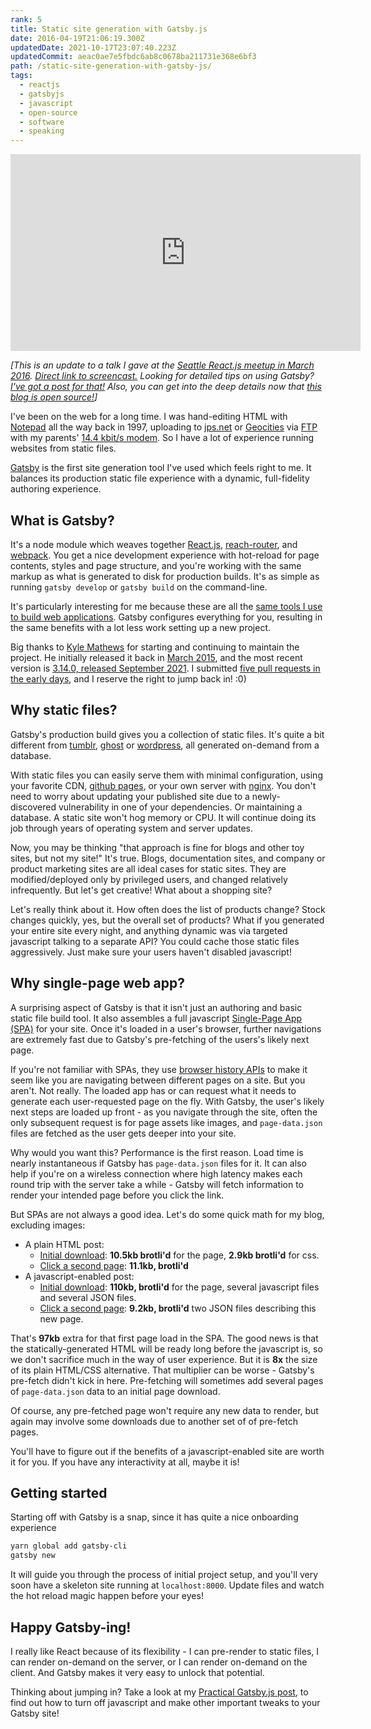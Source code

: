 ```yaml
---
rank: 5
title: Static site generation with Gatsby.js
date: 2016-04-19T21:06:19.300Z
updatedDate: 2021-10-17T23:07:40.223Z
updatedCommit: aeac0ae7e5fbdc6ab8c0678ba211731e368e6bf3
path: /static-site-generation-with-gatsby-js/
tags:
  - reactjs
  - gatsbyjs
  - javascript
  - open-source
  - software
  - speaking
---
```


<iframe width="560" height="315" src="https://www.youtube.com/embed/Wpkc8o1V_SU" frameborder="0" allowfullscreen></iframe>

_[This is an update to a talk I gave at the [Seattle React.js meetup in March 2016](http://www.meetup.com/seattle-react-js/events/228965559/). [Direct link to screencast.](https://www.youtube.com/watch?v=Wpkc8o1V\_SU) Looking for detailed tips on using Gatsby? [I've got a post for that!](/practical-gatsby-js/) Also, you can get into the deep details now that [this blog is open source!](/this-blog-is-now-open-source/)]_

I've been on the web for a long time. I was hand-editing HTML with [Notepad](https://en.wikipedia.org/wiki/Microsoft_Notepad) all the way back in 1997, uploading to [jps.net](http://www.yelp.com/biz/o1-communications-el-dorado-hills) or [Geocities](https://en.wikipedia.org/wiki/Yahoo!_GeoCities) via [FTP](https://en.wikipedia.org/wiki/File_Transfer_Protocol) with my parents' [14.4 kbit/s modem](https://en.wikipedia.org/wiki/Modem#Echo_cancellation.2C_9600_and_14.2C400). So I have a lot of experience running websites from static files.

[Gatsby](https://www.gatsbyjs.com/) is the first site generation tool I've used which feels right to me. It balances its production static file experience with a dynamic, full-fidelity authoring experience.

<div class='fold'></div>

## What is Gatsby?

It's a node module which weaves together [React.js](https://facebook.github.io/react/), [reach-router](https://github.com/reach/router), and [webpack](https://webpack.github.io/). You get a nice development experience with hot-reload for page contents, styles and page structure, and you're working with the same markup as what is generated to disk for production builds. It's as simple as running `gatsby develop` or `gatsby build` on the command-line.

It's particularly interesting for me because these are all the [same tools I use to build web applications](/r-for-react-nerp-stack-part-3/). Gatsby configures everything for you, resulting in the same benefits with a lot less work setting up a new project.

Big thanks to [Kyle Mathews](https://github.com/KyleAMathews) for starting and continuing to maintain the project. He initially released it back in [March 2015](https://github.com/gatsbyjs/gatsby/releases/tag/v0.1.0), and the most recent version is [3.14.0, released September 2021](https://github.com/gatsbyjs/gatsby/releases/tag/gatsby%403.14.0). I submitted [five pull requests in the early days](https://github.com/gatsbyjs/gatsby/pulls?utf8=%E2%9C%93&q=is%3Apr+author%3Ascottnonnenberg), and I reserve the right to jump back in! :0)

## Why static files?

Gatsby's production build gives you a collection of static files. It's quite a bit different from [tumblr](https://www.tumblr.com/), [ghost](https://ghost.org/) or [wordpress](https://wordpress.org/), all generated on-demand from a database.

With static files you can easily serve them with minimal configuration, using your favorite CDN, [github pages](https://pages.github.com/), or your own server with [nginx](https://www.nginx.com/). You don't need to worry about updating your published site due to a newly-discovered vulnerability in one of your dependencies. Or maintaining a database. A static site won't hog memory or CPU. It will continue doing its job through years of operating system and server updates.

Now, you may be thinking "that approach is fine for blogs and other toy sites, but not my site!" It's true. Blogs, documentation sites, and company or product marketing sites are all ideal cases for static sites. They are modified/deployed only by privileged users, and changed relatively infrequently. But let's get creative! What about a shopping site?

Let's really think about it. How often does the list of products change? Stock changes quickly, yes, but the overall set of products? What if you generated your entire site every night, and anything dynamic was via targeted javascript talking to a separate API? You could cache those static files aggressively. Just make sure your users haven't disabled javascript!

## Why single-page web app?

A surprising aspect of Gatsby is that it isn't just an authoring and basic static file build tool. It also assembles a full javascript [Single-Page App (SPA)](https://en.wikipedia.org/wiki/Single-page_application) for your site. Once it's loaded in a user's browser, further navigations are extremely fast due to Gatsby's pre-fetching of the users's likely next page.

If you're not familiar with SPAs, they use [browser history APIs](https://developer.mozilla.org/en-US/docs/Web/API/History_API) to make it seem like you are navigating between different pages on a site. But you aren't. Not really. The loaded app has or can request what it needs to generate each user-requested page on the fly. With Gatsby, the user's likely next steps are loaded up front - as you navigate through the site, often the only subsequent request is for page assets like images, and `page-data.json` files are fetched as the user gets deeper into your site.

Why would you want this? Performance is the first reason. Load time is nearly instantaneous if Gatsby has `page-data.json` files for it. It can also help if you're on a wireless connection where high latency makes each round trip with the server take a while - Gatsby will fetch information to render your intended page before you click the link.

But SPAs are not always a good idea. Let's do some quick math for my blog, excluding images:

* A plain HTML post:
    * [Initial download](https://blog.scottnonnenberg.com/a-holistic-health-checkin/): **10.5kb brotli'd** for the page, **2.9kb brotli'd** for css.
    * [Click a second page](https://blog.scottnonnenberg.com/a-35lb-weight-swing-in-two-years/): **11.1kb, brotli'd**
* A javascript-enabled post:
    * [Initial download](https://blog-js.scottnonnenberg.com/a-holistic-health-checkin/): **110kb, brotli'd** for the page, several javascript files and several JSON files.
    * [Click a second page](https://blog-js.scottnonnenberg.com/a-35lb-weight-swing-in-two-years/): **9.2kb, brotli'd** two JSON files describing this new page.

That's **97kb** extra for that first page load in the SPA. The good news is that the statically-generated HTML will be ready long before the javascript is, so we don't sacrifice much in the way of user experience. But it is **8x** the size of its plain HTML/CSS alternative. That multiplier can be worse - Gatsby's pre-fetch didn't kick in here. Pre-fetching will sometimes add several pages of `page-data.json` data to an initial page download. 

Of course, any pre-fetched page won't require any new data to render, but again may involve some downloads due to another set of of pre-fetch pages.

You'll have to figure out if the benefits of a javascript-enabled site are worth it for you. If you have any interactivity at all, maybe it is! 

## Getting started

Starting off with Gatsby is a snap, since it has quite a nice onboarding experience

```bash
yarn global add gatsby-cli
gatsby new
```

It will guide you through the process of initial project setup, and you'll very soon have a skeleton site running at `localhost:8000`. Update files and watch the hot reload magic happen before your eyes!

## Happy Gatsby-ing!

I really like React because of its flexibility - I can pre-render to static files, I can render on-demand on the server, or I can render on-demand on the client. And Gatsby makes it very easy to unlock that potential.

Thinking about jumping in? Take a look at my [Practical Gatsby.js post](/practical-gatsby-js/), to find out how to turn off javascript and make other important tweaks to your Gatsby site!

